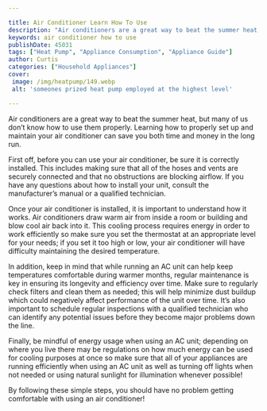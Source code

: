 ```yaml
---

title: Air Conditioner Learn How To Use
description: "Air conditioners are a great way to beat the summer heat, but many of us don’t know how to use them properly. Learning how to prop...keep reading to learn"
keywords: air conditioner how to use
publishDate: 45031
tags: ["Heat Pump", "Appliance Consumption", "Appliance Guide"]
author: Curtis
categories: ["Household Appliances"]
cover: 
 image: /img/heatpump/149.webp
 alt: 'someones prized heat pump employed at the highest level'

---
```


Air conditioners are a great way to beat the summer heat, but many of us don’t know how to use them properly. Learning how to properly set up and maintain your air conditioner can save you both time and money in the long run.

First off, before you can use your air conditioner, be sure it is correctly installed. This includes making sure that all of the hoses and vents are securely connected and that no obstructions are blocking airflow. If you have any questions about how to install your unit, consult the manufacturer’s manual or a qualified technician. 

Once your air conditioner is installed, it is important to understand how it works. Air conditioners draw warm air from inside a room or building and blow cool air back into it. This cooling process requires energy in order to work efficiently so make sure you set the thermostat at an appropriate level for your needs; if you set it too high or low, your air conditioner will have difficulty maintaining the desired temperature. 

In addition, keep in mind that while running an AC unit can help keep temperatures comfortable during warmer months, regular maintenance is key in ensuring its longevity and efficiency over time. Make sure to regularly check filters and clean them as needed; this will help minimize dust buildup which could negatively affect performance of the unit over time. It’s also important to schedule regular inspections with a qualified technician who can identify any potential issues before they become major problems down the line. 

Finally, be mindful of energy usage when using an AC unit; depending on where you live there may be regulations on how much energy can be used for cooling purposes at once so make sure that all of your appliances are running efficiently when using an AC unit as well as turning off lights when not needed or using natural sunlight for illumination whenever possible! 

 By following these simple steps, you should have no problem getting comfortable with using an air conditioner!

